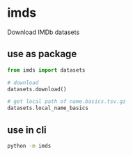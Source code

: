 # imds

Download IMDb datasets

## use as package

```python
from imds import datasets

# download
datasets.download()

# get local path of name.basics.tsv.gz
datasets.local_name_basics
```

## use in cli

```sh
python -m imds
```

